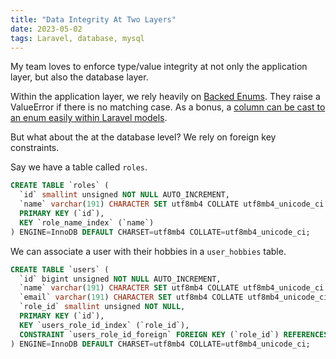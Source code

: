 ```yaml
---
title: "Data Integrity At Two Layers"
date: 2023-05-02
tags: Laravel, database, mysql
---
```


My team loves to enforce type/value integrity at not only the application layer, but also the database layer.

Within the application layer, we rely heavily on [Backed Enums](https://www.php.net/manual/en/language.enumerations.backed.php). They raise a ValueError if there is no matching case. As a bonus, a [column can be cast to an enum easily within Laravel models](https://laravel.com/docs/10.x/eloquent-mutators#enum-casting).

But what about the at the database level?  We rely on foreign key constraints.

Say we have a table called `roles`. 

```sql
CREATE TABLE `roles` (
  `id` smallint unsigned NOT NULL AUTO_INCREMENT,
  `name` varchar(191) CHARACTER SET utf8mb4 COLLATE utf8mb4_unicode_ci NOT NULL,
  PRIMARY KEY (`id`),
  KEY `role_name_index` (`name`)
) ENGINE=InnoDB DEFAULT CHARSET=utf8mb4 COLLATE=utf8mb4_unicode_ci;
```

We can associate a user with their hobbies in a `user_hobbies` table.

```sql
CREATE TABLE `users` (
  `id` bigint unsigned NOT NULL AUTO_INCREMENT,
  `name` varchar(191) CHARACTER SET utf8mb4 COLLATE utf8mb4_unicode_ci NOT NULL,
  `email` varchar(191) CHARACTER SET utf8mb4 COLLATE utf8mb4_unicode_ci NOT NULL,
  `role_id` smallint unsigned NOT NULL,
  PRIMARY KEY (`id`),
  KEY `users_role_id_index` (`role_id`),
  CONSTRAINT `users_role_id_foreign` FOREIGN KEY (`role_id`) REFERENCES `roles` (`id`) ON DELETE CASCADE,
) ENGINE=InnoDB DEFAULT CHARSET=utf8mb4 COLLATE=utf8mb4_unicode_ci;
```

